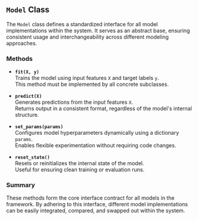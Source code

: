 ## `Model` Class

The `Model` class defines a standardized interface for all model implementations within the system. It serves as an abstract base, ensuring consistent usage and interchangeability across different modeling approaches.

### Methods

- **`fit(X, y)`**  
  Trains the model using input features `X` and target labels `y`.  
  This method must be implemented by all concrete subclasses.

- **`predict(X)`**  
  Generates predictions from the input features `X`.  
  Returns output in a consistent format, regardless of the model's internal structure.

- **`set_params(params)`**  
  Configures model hyperparameters dynamically using a dictionary `params`.  
  Enables flexible experimentation without requiring code changes.

- **`reset_state()`**  
  Resets or reinitializes the internal state of the model.  
  Useful for ensuring clean training or evaluation runs.

### Summary

These methods form the core interface contract for all models in the framework. By adhering to this interface, different model implementations can be easily integrated, compared, and swapped out within the system.
